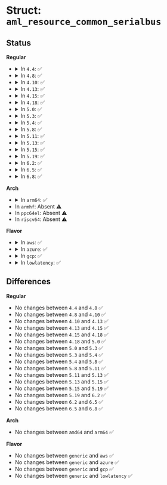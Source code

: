 # Struct: <code>aml_resource_common_serialbus</code>

## Status
<b>Regular</b>
<ul>
<li>
<details>
<summary>In <code>4.4</code>: ✅</summary>

```c
struct aml_resource_common_serialbus {
    u8 descriptor_type;
    u16 resource_length;
    u8 revision_id;
    u8 res_source_index;
    u8 type;
    u8 flags;
    u16 type_specific_flags;
    u8 type_revision_id;
    u16 type_data_length;
};
```
</details>
</li>
<li>
<details>
<summary>In <code>4.8</code>: ✅</summary>

```c
struct aml_resource_common_serialbus {
    u8 descriptor_type;
    u16 resource_length;
    u8 revision_id;
    u8 res_source_index;
    u8 type;
    u8 flags;
    u16 type_specific_flags;
    u8 type_revision_id;
    u16 type_data_length;
};
```
</details>
</li>
<li>
<details>
<summary>In <code>4.10</code>: ✅</summary>

```c
struct aml_resource_common_serialbus {
    u8 descriptor_type;
    u16 resource_length;
    u8 revision_id;
    u8 res_source_index;
    u8 type;
    u8 flags;
    u16 type_specific_flags;
    u8 type_revision_id;
    u16 type_data_length;
};
```
</details>
</li>
<li>
<details>
<summary>In <code>4.13</code>: ✅</summary>

```c
struct aml_resource_common_serialbus {
    u8 descriptor_type;
    u16 resource_length;
    u8 revision_id;
    u8 res_source_index;
    u8 type;
    u8 flags;
    u16 type_specific_flags;
    u8 type_revision_id;
    u16 type_data_length;
};
```
</details>
</li>
<li>
<details>
<summary>In <code>4.15</code>: ✅</summary>

```c
struct aml_resource_common_serialbus {
    u8 descriptor_type;
    u16 resource_length;
    u8 revision_id;
    u8 res_source_index;
    u8 type;
    u8 flags;
    u16 type_specific_flags;
    u8 type_revision_id;
    u16 type_data_length;
};
```
</details>
</li>
<li>
<details>
<summary>In <code>4.18</code>: ✅</summary>

```c
struct aml_resource_common_serialbus {
    u8 descriptor_type;
    u16 resource_length;
    u8 revision_id;
    u8 res_source_index;
    u8 type;
    u8 flags;
    u16 type_specific_flags;
    u8 type_revision_id;
    u16 type_data_length;
};
```
</details>
</li>
<li>
<details>
<summary>In <code>5.0</code>: ✅</summary>

```c
struct aml_resource_common_serialbus {
    u8 descriptor_type;
    u16 resource_length;
    u8 revision_id;
    u8 res_source_index;
    u8 type;
    u8 flags;
    u16 type_specific_flags;
    u8 type_revision_id;
    u16 type_data_length;
};
```
</details>
</li>
<li>
<details>
<summary>In <code>5.3</code>: ✅</summary>

```c
struct aml_resource_common_serialbus {
    u8 descriptor_type;
    u16 resource_length;
    u8 revision_id;
    u8 res_source_index;
    u8 type;
    u8 flags;
    u16 type_specific_flags;
    u8 type_revision_id;
    u16 type_data_length;
};
```
</details>
</li>
<li>
<details>
<summary>In <code>5.4</code>: ✅</summary>

```c
struct aml_resource_common_serialbus {
    u8 descriptor_type;
    u16 resource_length;
    u8 revision_id;
    u8 res_source_index;
    u8 type;
    u8 flags;
    u16 type_specific_flags;
    u8 type_revision_id;
    u16 type_data_length;
};
```
</details>
</li>
<li>
<details>
<summary>In <code>5.8</code>: ✅</summary>

```c
struct aml_resource_common_serialbus {
    u8 descriptor_type;
    u16 resource_length;
    u8 revision_id;
    u8 res_source_index;
    u8 type;
    u8 flags;
    u16 type_specific_flags;
    u8 type_revision_id;
    u16 type_data_length;
};
```
</details>
</li>
<li>
<details>
<summary>In <code>5.11</code>: ✅</summary>

```c
struct aml_resource_common_serialbus {
    u8 descriptor_type;
    u16 resource_length;
    u8 revision_id;
    u8 res_source_index;
    u8 type;
    u8 flags;
    u16 type_specific_flags;
    u8 type_revision_id;
    u16 type_data_length;
};
```
</details>
</li>
<li>
<details>
<summary>In <code>5.13</code>: ✅</summary>

```c
struct aml_resource_common_serialbus {
    u8 descriptor_type;
    u16 resource_length;
    u8 revision_id;
    u8 res_source_index;
    u8 type;
    u8 flags;
    u16 type_specific_flags;
    u8 type_revision_id;
    u16 type_data_length;
};
```
</details>
</li>
<li>
<details>
<summary>In <code>5.15</code>: ✅</summary>

```c
struct aml_resource_common_serialbus {
    u8 descriptor_type;
    u16 resource_length;
    u8 revision_id;
    u8 res_source_index;
    u8 type;
    u8 flags;
    u16 type_specific_flags;
    u8 type_revision_id;
    u16 type_data_length;
};
```
</details>
</li>
<li>
<details>
<summary>In <code>5.19</code>: ✅</summary>

```c
struct aml_resource_common_serialbus {
    u8 descriptor_type;
    u16 resource_length;
    u8 revision_id;
    u8 res_source_index;
    u8 type;
    u8 flags;
    u16 type_specific_flags;
    u8 type_revision_id;
    u16 type_data_length;
};
```
</details>
</li>
<li>
<details>
<summary>In <code>6.2</code>: ✅</summary>

```c
struct aml_resource_common_serialbus {
    u8 descriptor_type;
    u16 resource_length;
    u8 revision_id;
    u8 res_source_index;
    u8 type;
    u8 flags;
    u16 type_specific_flags;
    u8 type_revision_id;
    u16 type_data_length;
};
```
</details>
</li>
<li>
<details>
<summary>In <code>6.5</code>: ✅</summary>

```c
struct aml_resource_common_serialbus {
    u8 descriptor_type;
    u16 resource_length;
    u8 revision_id;
    u8 res_source_index;
    u8 type;
    u8 flags;
    u16 type_specific_flags;
    u8 type_revision_id;
    u16 type_data_length;
};
```
</details>
</li>
<li>
<details>
<summary>In <code>6.8</code>: ✅</summary>

```c
struct aml_resource_common_serialbus {
    u8 descriptor_type;
    u16 resource_length;
    u8 revision_id;
    u8 res_source_index;
    u8 type;
    u8 flags;
    u16 type_specific_flags;
    u8 type_revision_id;
    u16 type_data_length;
};
```
</details>
</li>
</ul>
<b>Arch</b>
<ul>
<li>
<details>
<summary>In <code>arm64</code>: ✅</summary>

```c
struct aml_resource_common_serialbus {
    u8 descriptor_type;
    u16 resource_length;
    u8 revision_id;
    u8 res_source_index;
    u8 type;
    u8 flags;
    u16 type_specific_flags;
    u8 type_revision_id;
    u16 type_data_length;
};
```
</details>
</li>
<li>
In <code>armhf</code>: Absent ⚠️
</li>
<li>
In <code>ppc64el</code>: Absent ⚠️
</li>
<li>
In <code>riscv64</code>: Absent ⚠️
</li>
</ul>
<b>Flavor</b>
<ul>
<li>
<details>
<summary>In <code>aws</code>: ✅</summary>

```c
struct aml_resource_common_serialbus {
    u8 descriptor_type;
    u16 resource_length;
    u8 revision_id;
    u8 res_source_index;
    u8 type;
    u8 flags;
    u16 type_specific_flags;
    u8 type_revision_id;
    u16 type_data_length;
};
```
</details>
</li>
<li>
<details>
<summary>In <code>azure</code>: ✅</summary>

```c
struct aml_resource_common_serialbus {
    u8 descriptor_type;
    u16 resource_length;
    u8 revision_id;
    u8 res_source_index;
    u8 type;
    u8 flags;
    u16 type_specific_flags;
    u8 type_revision_id;
    u16 type_data_length;
};
```
</details>
</li>
<li>
<details>
<summary>In <code>gcp</code>: ✅</summary>

```c
struct aml_resource_common_serialbus {
    u8 descriptor_type;
    u16 resource_length;
    u8 revision_id;
    u8 res_source_index;
    u8 type;
    u8 flags;
    u16 type_specific_flags;
    u8 type_revision_id;
    u16 type_data_length;
};
```
</details>
</li>
<li>
<details>
<summary>In <code>lowlatency</code>: ✅</summary>

```c
struct aml_resource_common_serialbus {
    u8 descriptor_type;
    u16 resource_length;
    u8 revision_id;
    u8 res_source_index;
    u8 type;
    u8 flags;
    u16 type_specific_flags;
    u8 type_revision_id;
    u16 type_data_length;
};
```
</details>
</li>
</ul>

## Differences
<b>Regular</b>
<ul>
<li>
No changes between <code>4.4</code> and <code>4.8</code> ✅
</li>
<li>
No changes between <code>4.8</code> and <code>4.10</code> ✅
</li>
<li>
No changes between <code>4.10</code> and <code>4.13</code> ✅
</li>
<li>
No changes between <code>4.13</code> and <code>4.15</code> ✅
</li>
<li>
No changes between <code>4.15</code> and <code>4.18</code> ✅
</li>
<li>
No changes between <code>4.18</code> and <code>5.0</code> ✅
</li>
<li>
No changes between <code>5.0</code> and <code>5.3</code> ✅
</li>
<li>
No changes between <code>5.3</code> and <code>5.4</code> ✅
</li>
<li>
No changes between <code>5.4</code> and <code>5.8</code> ✅
</li>
<li>
No changes between <code>5.8</code> and <code>5.11</code> ✅
</li>
<li>
No changes between <code>5.11</code> and <code>5.13</code> ✅
</li>
<li>
No changes between <code>5.13</code> and <code>5.15</code> ✅
</li>
<li>
No changes between <code>5.15</code> and <code>5.19</code> ✅
</li>
<li>
No changes between <code>5.19</code> and <code>6.2</code> ✅
</li>
<li>
No changes between <code>6.2</code> and <code>6.5</code> ✅
</li>
<li>
No changes between <code>6.5</code> and <code>6.8</code> ✅
</li>
</ul>
<b>Arch</b>
<ul>
<li>
No changes between <code>amd64</code> and <code>arm64</code> ✅
</li>
</ul>
<b>Flavor</b>
<ul>
<li>
No changes between <code>generic</code> and <code>aws</code> ✅
</li>
<li>
No changes between <code>generic</code> and <code>azure</code> ✅
</li>
<li>
No changes between <code>generic</code> and <code>gcp</code> ✅
</li>
<li>
No changes between <code>generic</code> and <code>lowlatency</code> ✅
</li>
</ul>
